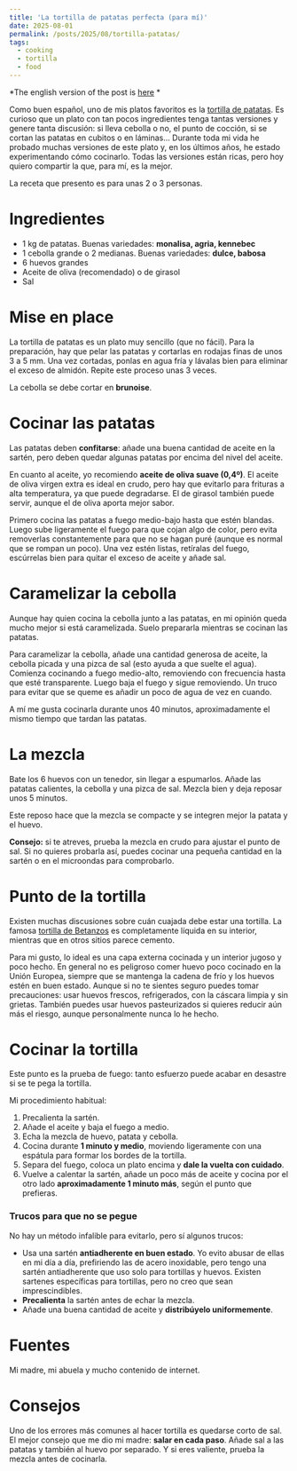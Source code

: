 ```yaml
---
title: 'La tortilla de patatas perfecta (para mí)'
date: 2025-08-01
permalink: /posts/2025/08/tortilla-patatas/
tags:
  - cooking
  - tortilla
  - food
---
```


*The english version of the post is [here](posts/2025/08/en-tortilla-patatas/) *

Como buen español, uno de mis platos favoritos es la [tortilla de patatas](https://es.wikipedia.org/wiki/Tortilla_de_patatas). Es curioso que un plato con tan pocos ingredientes tenga tantas versiones y genere tanta discusión: si lleva cebolla o no, el punto de cocción, si se cortan las patatas en cubitos o en láminas... Durante toda mi vida he probado muchas versiones de este plato y, en los últimos años, he estado experimentando cómo cocinarlo. Todas las versiones están ricas, pero hoy quiero compartir la que, para mí, es la mejor.

La receta que presento es para unas 2 o 3 personas.

Ingredientes
======
* 1 kg de patatas. Buenas variedades: **monalisa, agria, kennebec**
* 1 cebolla grande o 2 medianas. Buenas variedades: **dulce, babosa**
* 6 huevos grandes
* Aceite de oliva (recomendado) o de girasol
* Sal

Mise en place
======
La tortilla de patatas es un plato muy sencillo (que no fácil). Para la preparación, hay que pelar las patatas y cortarlas en rodajas finas de unos 3 a 5 mm. Una vez cortadas, ponlas en agua fría y lávalas bien para eliminar el exceso de almidón. Repite este proceso unas 3 veces.

La cebolla se debe cortar en **brunoise**.

Cocinar las patatas
======
Las patatas deben **confitarse**: añade una buena cantidad de aceite en la sartén, pero deben quedar algunas patatas por encima del nivel del aceite.

En cuanto al aceite, yo recomiendo **aceite de oliva suave (0,4º)**. El aceite de oliva virgen extra es ideal en crudo, pero hay que evitarlo para frituras a alta temperatura, ya que puede degradarse. El de girasol también puede servir, aunque el de oliva aporta mejor sabor.

Primero cocina las patatas a fuego medio-bajo hasta que estén blandas. Luego sube ligeramente el fuego para que cojan algo de color, pero evita removerlas constantemente para que no se hagan puré (aunque es normal que se rompan un poco). Una vez estén listas, retíralas del fuego, escúrrelas bien para quitar el exceso de aceite y añade sal.

Caramelizar la cebolla
======
Aunque hay quien cocina la cebolla junto a las patatas, en mi opinión queda mucho mejor si está caramelizada. Suelo prepararla mientras se cocinan las patatas.

Para caramelizar la cebolla, añade una cantidad generosa de aceite, la cebolla picada y una pizca de sal (esto ayuda a que suelte el agua). Comienza cocinando a fuego medio-alto, removiendo con frecuencia hasta que esté transparente. Luego baja el fuego y sigue removiendo. Un truco para evitar que se queme es añadir un poco de agua de vez en cuando.

A mí me gusta cocinarla durante unos 40 minutos, aproximadamente el mismo tiempo que tardan las patatas.

La mezcla
======
Bate los 6 huevos con un tenedor, sin llegar a espumarlos. Añade las patatas calientes, la cebolla y una pizca de sal. Mezcla bien y deja reposar unos 5 minutos.

Este reposo hace que la mezcla se compacte y se integren mejor la patata y el huevo.

**Consejo:** si te atreves, prueba la mezcla en crudo para ajustar el punto de sal. Si no quieres probarla así, puedes cocinar una pequeña cantidad en la sartén o en el microondas para comprobarlo.

Punto de la tortilla
======
Existen muchas discusiones sobre cuán cuajada debe estar una tortilla. La famosa [tortilla de Betanzos](https://upload.wikimedia.org/wikipedia/commons/3/30/Tortilla_de_Betanzos_La_Penela.jpg) es completamente líquida en su interior, mientras que en otros sitios parece cemento.

Para mi gusto, lo ideal es una capa externa cocinada y un interior jugoso y poco hecho. En general no es peligroso comer huevo poco cocinado en la Unión Europea, siempre que se mantenga la cadena de frío y los huevos estén en buen estado. Aunque si no te sientes seguro puedes tomar precauciones: usar huevos frescos, refrigerados, con la cáscara limpia y sin grietas. También puedes usar huevos pasteurizados si quieres reducir aún más el riesgo, aunque personalmente nunca lo he hecho.

Cocinar la tortilla
======
Este punto es la prueba de fuego: tanto esfuerzo puede acabar en desastre si se te pega la tortilla.

Mi procedimiento habitual:
1. Precalienta la sartén.
2. Añade el aceite y baja el fuego a medio.
3. Echa la mezcla de huevo, patata y cebolla.
4. Cocina durante **1 minuto y medio**, moviendo ligeramente con una espátula para formar los bordes de la tortilla.
5. Separa del fuego, coloca un plato encima y **dale la vuelta con cuidado**.
6. Vuelve a calentar la sartén, añade un poco más de aceite y cocina por el otro lado **aproximadamente 1 minuto más**, según el punto que prefieras.

### Trucos para que no se pegue
No hay un método infalible para evitarlo, pero sí algunos trucos:

* Usa una sartén **antiadherente en buen estado**. Yo evito abusar de ellas en mi día a día, prefiriendo las de acero inoxidable, pero tengo una sartén antiadherente que uso solo para tortillas y huevos. Existen sartenes específicas para tortillas, pero no creo que sean imprescindibles.
* **Precalienta** la sartén antes de echar la mezcla.
* Añade una buena cantidad de aceite y **distribúyelo uniformemente**.

Fuentes
======
Mi madre, mi abuela y mucho contenido de internet.

Consejos
======
Uno de los errores más comunes al hacer tortilla es quedarse corto de sal. El mejor consejo que me dio mi madre: **salar en cada paso**. Añade sal a las patatas y también al huevo por separado. Y si eres valiente, prueba la mezcla antes de cocinarla.
